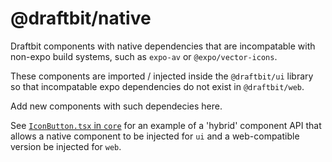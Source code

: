 # @draftbit/native

Draftbit components with native dependencies that are incompatable with non-expo
build systems, such as `expo-av` or `@expo/vector-icons`.

These components are imported / injected inside the `@draftbit/ui` library so
that incompatable expo dependencies do not exist in `@draftbit/web`.

Add new components with such dependecies here.

See [`IconButton.tsx` in `core`](../core/src/components/IconButton.tsx) for an
example of a 'hybrid' component API that allows a native component to be
injected for `ui` and a web-compatible version be injected for `web`.

